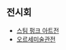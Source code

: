 ## 전시회
* [스팀 펑크 아트전](http://diary.seulgi.kim/2014/03/blog-post.html)
* [오르세미술관전](http://diary.seulgi.kim/2014/07/orsay.html)
